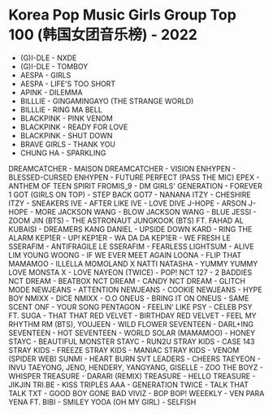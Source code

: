 # Korea Pop Music Girls Group Top 100 (韩国女团音乐榜) - 2022

- (G)I-DLE - NXDE
- (G)I-DLE - TOMBOY
- AESPA - GIRLS
- AESPA - LIFE'S TOO SHORT
- APINK - DILEMMA
- BILLLIE - GINGAMINGAYO (THE STRANGE WORLD)
- BILLLIE - RING MA BELL
- BLACKPINK - PINK VENOM
- BLACKPINK - READY FOR LOVE
- BLACKPINK - SHUT DOWN
- BRAVE GIRLS - THANK YOU
- CHUNG HA - SPARKLING


DREAMCATCHER - MAISON
DREAMCATCHER - VISION
ENHYPEN - BLESSED-CURSED
ENHYPEN - FUTURE PERFECT (PASS THE MIC)
EPEX - ANTHEM OF TEEN SPIRIT
FROMIS_9 - DM
GIRLS' GENERATION - FOREVER 1
GOT (GIRLS ON TOP) - STEP BACK
GOT7 - NANANA
ITZY - CHESHIRE
ITZY - SNEAKERS
IVE - AFTER LIKE
IVE - LOVE DIVE
J-HOPE - ARSON
J-HOPE - MORE
JACKSON WANG - BLOW
JACKSON WANG - BLUE
JESSI - ZOOM
JIN (BTS) - THE ASTRONAUT
JUNGKOOK (BTS) FT. FAHAD AL KUBAISI - DREAMERS
KANG DANIEL - UPSIDE DOWN
KARD - RING THE ALARM
KEP1ER - UP!
KEP1ER - WA DA DA
KEP1ER - WE FRESH
LE SSERAFIM - ANTIFRAGILE
LE SSERAFIM - FEARLESS
LIGHTSUM - ALIVE
LIM YOUNG WOONG - IF WE EVER MEET AGAIN
LOONA - FLIP THAT
MAMAMOO - ILLELLA
MOMOLAND X NATTI NATASHA - YUMMY YUMMY LOVE
MONSTA X - LOVE
NAYEON (TWICE) - POP!
NCT 127 - 2 BADDIES
NCT DREAM - BEATBOX
NCT DREAM - CANDY
NCT DREAM - GLITCH MODE
NEWJEANS - ATTENTION
NEWJEANS - COOKIE
NEWJEANS - HYPE BOY
NMIXX - DICE
NMIXX - O.O
ONEUS - BRING IT ON
ONEUS - SAME SCENT
ONF - YOUR SONG
PENTAGON - FEELIN' LIKE
PSY - CELEB
PSY FT. SUGA - THAT THAT
RED VELVET - BIRTHDAY
RED VELVET - FEEL MY RHYTHM
RM (BTS), YOUJEEN - WILD FLOWER
SEVENTEEN - DARL+ING
SEVENTEEN - HOT
SEVENTEEN - WORLD
SOLAR (MAMAMOO) - HONEY
STAYC - BEAUTIFUL MONSTER
STAYC - RUN2U
STRAY KIDS - CASE 143
STRAY KIDS - FREEZE
STRAY KIDS - MANIAC
STRAY KIDS - VENOM (SPIDER WEB)
SUNMI - HEART BURN
SVT LEADERS - CHEERS
TAEYEON - INVU
TAEYONG, JENO, HENDERY, YANGYANG, GISELLE - ZOO
THE BOYZ - WHISPER
TREASURE - DARARI (REMIX)
TREASURE - HELLO
TREASURE - JIKJIN
TRI.BE - KISS
TRIPLES AAA - GENERATION
TWICE - TALK THAT TALK
TXT - GOOD BOY GONE BAD
VIVIZ - BOP BOP!
WEEEKLY - VEN PARA
YENA FT. BIBI - SMILEY
YOOA (OH MY GIRL) - SELFISH
